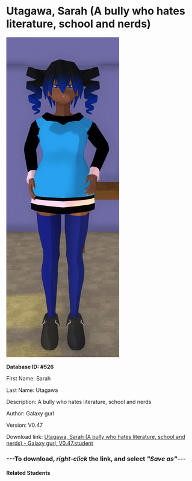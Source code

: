 # Utagawa, Sarah (A bully who hates literature, school and nerds)

<img src="Files/Utagawa, Sarah (A bully who hates literature, school and nerds).png" title="Utagawa, Sarah (A bully who hates literature, school and nerds) - Galaxy gurl, V0.47">

**Database ID: #526**

First Name: Sarah

Last Name: Utagawa

Description: A bully who hates literature, school and nerds

Author: Galaxy gurl

Version: V0.47

Download link: <a href="https://raw.githubusercontent.com/Arbiter1223/Daigaku-Gurashi-Custom-Students/master/Students/Files/Utagawa%2C%20Sarah%20(A%20bully%20who%20hates%20literature%2C%20school%20and%20nerds)%20-%20Galaxy%20gurl%2C%20V0.47.student">Utagawa, Sarah (A bully who hates literature, school and nerds) - Galaxy gurl, V0.47.student</a>

### ---**To download, _right-click_ the link, and select _"Save as"_**---

#### Related Students

